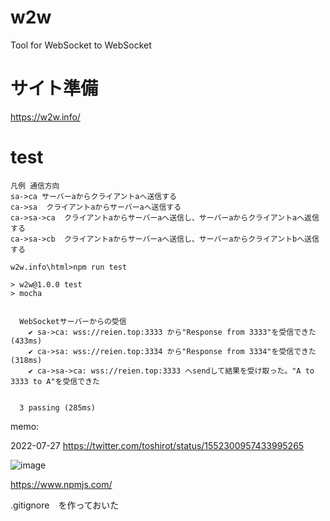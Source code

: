 # w2w
Tool for WebSocket to WebSocket


# サイト準備
https://w2w.info/

# test
```
凡例 通信方向
sa->ca サーバーaからクライアントaへ送信する
ca->sa  クライアントaからサーバーaへ送信する
ca->sa->ca  クライアントaからサーバーaへ送信し、サーバーaからクライアントaへ返信する
ca->sa->cb  クライアントaからサーバーaへ送信し、サーバーaからクライアントbへ送信する
```

```
w2w.info\html>npm run test

> w2w@1.0.0 test
> mocha


  WebSocketサーバーからの受信
    ✔ sa->ca: wss://reien.top:3333 から"Response from 3333"を受信できた (433ms)
    ✔ ca->sa: wss://reien.top:3334 から"Response from 3334"を受信できた (318ms)
    ✔ ca->sa->ca: wss://reien.top:3333 へsendして結果を受け取った。"A to 3333 to A"を受信できた


  3 passing (285ms)
```



memo:

2022-07-27
https://twitter.com/toshirot/status/1552300957433995265

![image](https://user-images.githubusercontent.com/154680/180593387-5702aee6-a8b1-4ce2-9f6a-d319a484a1cb.png)

https://www.npmjs.com/

.gitignore　を作っておいた

